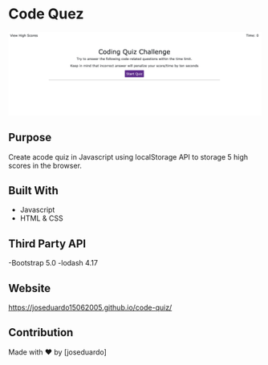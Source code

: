 # Code Quez

![Mockup Screenshot](assets/images/ScreenShot.png)

## Purpose

Create acode quiz in Javascript using localStorage API to storage 5 high scores in the browser.

## Built With

- Javascript
- HTML & CSS

## Third Party API

-Bootstrap 5.0
-lodash 4.17

## Website

https://joseduardo15062005.github.io/code-quiz/

## Contribution

Made with ❤️ by [joseduardo]
